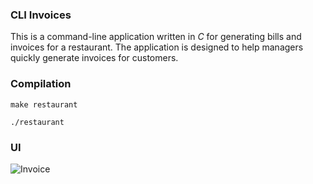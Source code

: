 ### CLI Invoices

This is a command-line application written in *C* for generating bills and invoices for a restaurant. The application is designed to help managers quickly generate invoices for customers.

### Compilation

```
make restaurant
```

```
./restaurant
```


### UI
![Invoice](https://github.com/garbalau-github/restaurant-billing/blob/main/ui/SCREEN.png?raw=true)
